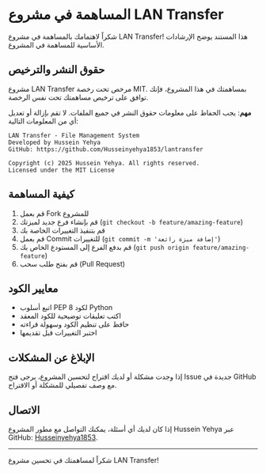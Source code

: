 # المساهمة في مشروع LAN Transfer

شكراً لاهتمامك بالمساهمة في مشروع LAN Transfer! هذا المستند يوضح الإرشادات الأساسية للمساهمة في المشروع.

## حقوق النشر والترخيص

مشروع LAN Transfer مرخص تحت رخصة MIT. بمساهمتك في هذا المشروع، فإنك توافق على ترخيص مساهمتك تحت نفس الرخصة.

**مهم**: يجب الحفاظ على معلومات حقوق النشر في جميع الملفات. لا تقم بإزالة أو تعديل أي من المعلومات التالية:

```
LAN Transfer - File Management System
Developed by Hussein Yehya
GitHub: https://github.com/Husseinyehya1853/lantransfer

Copyright (c) 2025 Hussein Yehya. All rights reserved.
Licensed under the MIT License
```

## كيفية المساهمة

1. قم بعمل Fork للمشروع
2. قم بإنشاء فرع جديد لميزتك (`git checkout -b feature/amazing-feature`)
3. قم بتنفيذ التغييرات الخاصة بك
4. قم بعمل Commit للتغييرات (`git commit -m 'إضافة ميزة رائعة'`)
5. قم بدفع الفرع إلى المستودع الخاص بك (`git push origin feature/amazing-feature`)
6. قم بفتح طلب سحب (Pull Request)

## معايير الكود

- اتبع أسلوب PEP 8 لكود Python
- اكتب تعليقات توضيحية للكود المعقد
- حافظ على تنظيم الكود وسهولة قراءته
- اختبر التغييرات قبل تقديمها

## الإبلاغ عن المشكلات

إذا وجدت مشكلة أو لديك اقتراح لتحسين المشروع، يرجى فتح Issue جديدة في GitHub مع وصف تفصيلي للمشكلة أو الاقتراح.

## الاتصال

إذا كان لديك أي أسئلة، يمكنك التواصل مع مطور المشروع Hussein Yehya عبر GitHub: [Husseinyehya1853](https://github.com/Husseinyehya1853).

---

شكراً لمساهمتك في تحسين مشروع LAN Transfer!